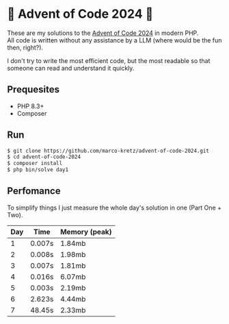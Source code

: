 # 🌟 Advent of Code 2024 🌟

These are my solutions to the [Advent of Code 2024](https://adventofcode.com/2024) in modern PHP.<br>
All code is written without any assistance by a LLM (where would be the fun then, right?).

I don't try to write the most efficient code, but the most readable so that someone can read and understand it quickly.

## Prequesites

- PHP 8.3+
- Composer

## Run

```BASH
$ git clone https://github.com/marco-kretz/advent-of-code-2024.git
$ cd advent-of-code-2024
$ composer install
$ php bin/solve day1
```

## Perfomance

To simplify things I just measure the whole day's solution in one (Part One + Two).

| Day | Time   | Memory (peak) |
| --- | ------ | ------------- |
| 1   | 0.007s | 1.84mb        |
| 2   | 0.008s | 1.98mb        |
| 3   | 0.007s | 1.81mb        |
| 4   | 0.016s | 6.07mb        |
| 5   | 0.003s | 2.19mb        |
| 6   | 2.623s | 4.44mb        |
| 7   | 48.45s | 2.33mb        |
